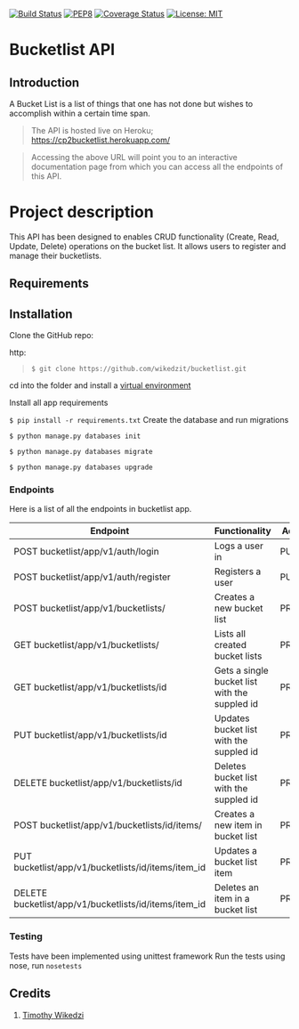 [![Build Status](https://travis-ci.org/wikedzit/bucketlist.svg?branch=develop)](https://travis-ci.org/wikedzit/bucketlist)
[![PEP8](https://img.shields.io/badge/code%20style-pep8-orange.svg)](https://www.python.org/dev/peps/pep-0008/)
[![Coverage Status](https://coveralls.io/repos/github/wikedzit/bucketlist/badge.svg?branch=develop)](https://coveralls.io/github/wikedzit/bucketlist?branch=develop)
[![License: MIT](https://img.shields.io/badge/License-MIT-yellow.svg)](https://opensource.org/licenses/MIT)

# Bucketlist API
 
## Introduction
A Bucket List is a list of things that one has not done but wishes to accomplish within a certain time span. 

>The API is hosted live on Heroku; https://cp2bucketlist.herokuapp.com/

>Accessing the above URL will point you to an interactive documentation page from which you can access all the endpoints of this API.

# Project description
This API has been designed to enables CRUD functionality (Create, Read, Update, Delete) operations on the bucket list. It allows users to register and manage their bucketlists.

## Requirements

## Installation
 
Clone the GitHub repo:
 
http:
>`$ git clone https://github.com/wikedzit/bucketlist.git`

cd into the folder and install a [virtual environment](https://virtualenv.pypa.io/en/stable/)

Install all app requirements

`$ pip install -r requirements.txt`
Create the database and run migrations

`$ python manage.py databases init`

`$ python manage.py databases migrate`

`$ python manage.py databases upgrade`

### Endpoints

Here is a list of all the endpoints in bucketlist app.

Endpoint | Functionality| Access
------------ | ------------- | ------------- 
POST bucketlist/app/v1/auth/login |Logs a user in | PUBLIC
POST bucketlist/app/v1/auth/register | Registers a user | PUBLIC
POST bucketlist/app/v1/bucketlists/ | Creates a new bucket list | PRIVATE
GET bucketlist/app/v1/bucketlists/ | Lists all created bucket lists | PRIVATE
GET bucketlist/app/v1/bucketlists/id | Gets a single bucket list with the suppled id | PRIVATE
PUT bucketlist/app/v1/bucketlists/id | Updates bucket list with the suppled id | PRIVATE
DELETE bucketlist/app/v1/bucketlists/id | Deletes bucket list with the suppled id | PRIVATE
POST bucketlist/app/v1/bucketlists/id/items/ | Creates a new item in bucket list | PRIVATE
PUT bucketlist/app/v1/bucketlists/id/items/item_id | Updates a bucket list item | PRIVATE
DELETE bucketlist/app/v1/bucketlists/id/items/item_id | Deletes an item in a bucket list | PRIVATE


### Testing
Tests have been implemented using unittest framework
Run the tests using nose, run `nosetests`

## Credits

1. [Timothy Wikedzi](https://github.com/wikedzit)
